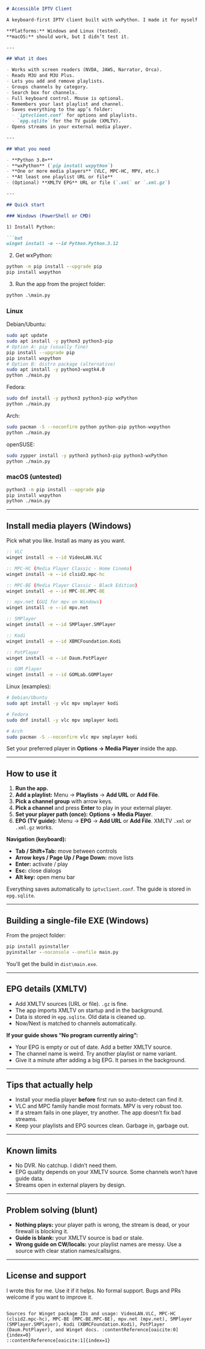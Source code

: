 ````markdown
# Accessible IPTV Client

A keyboard-first IPTV client built with wxPython. I made it for myself. It’s fast, simple, and works with screen readers.

**Platforms:** Windows and Linux (tested).  
**macOS:** should work, but I didn’t test it.

---

## What it does

- Works with screen readers (NVDA, JAWS, Narrator, Orca).
- Reads M3U and M3U Plus.
- Lets you add and remove playlists.
- Groups channels by category.
- Search box for channels.
- Full keyboard control. Mouse is optional.
- Remembers your last playlist and channel.
- Saves everything to the app’s folder:
  - `iptvclient.conf` for options and playlists.
  - `epg.sqlite` for the TV guide (XMLTV).
- Opens streams in your external media player.

---

## What you need

- **Python 3.8+**
- **wxPython** (`pip install wxpython`)
- **One or more media players** (VLC, MPC-HC, MPV, etc.)
- **At least one playlist URL or file**
- (Optional) **XMLTV EPG** URL or file (`.xml` or `.xml.gz`)

---

## Quick start

### Windows (PowerShell or CMD)

1) Install Python:

```bat
winget install -e --id Python.Python.3.12
````

2. Get wxPython:

```bat
python -m pip install --upgrade pip
pip install wxpython
```

3. Run the app from the project folder:

```bat
python .\main.py
```

### Linux

Debian/Ubuntu:

```bash
sudo apt update
sudo apt install -y python3 python3-pip
# Option A: pip (usually fine)
pip install --upgrade pip
pip install wxpython
# Option B: distro package (alternative)
sudo apt install -y python3-wxgtk4.0
python ./main.py
```

Fedora:

```bash
sudo dnf install -y python3 python3-pip wxPython
python ./main.py
```

Arch:

```bash
sudo pacman -S --noconfirm python python-pip python-wxpython
python ./main.py
```

openSUSE:

```bash
sudo zypper install -y python3 python3-pip python3-wxPython
python ./main.py
```

### macOS (untested)

```bash
python3 -m pip install --upgrade pip
pip install wxpython
python ./main.py
```

---

## Install media players (Windows)

Pick what you like. Install as many as you want.

```bat
:: VLC
winget install -e --id VideoLAN.VLC

:: MPC-HC (Media Player Classic - Home Cinema)
winget install -e --id clsid2.mpc-hc

:: MPC-BE (Media Player Classic - Black Edition)
winget install -e --id MPC-BE.MPC-BE

:: mpv.net (GUI for mpv on Windows)
winget install -e --id mpv.net

:: SMPlayer
winget install -e --id SMPlayer.SMPlayer

:: Kodi
winget install -e --id XBMCFoundation.Kodi

:: PotPlayer
winget install -e --id Daum.PotPlayer

:: GOM Player
winget install -e --id GOMLab.GOMPlayer
```

Linux (examples):

```bash
# Debian/Ubuntu
sudo apt install -y vlc mpv smplayer kodi

# Fedora
sudo dnf install -y vlc mpv smplayer kodi

# Arch
sudo pacman -S --noconfirm vlc mpv smplayer kodi
```

Set your preferred player in **Options → Media Player** inside the app.

---

## How to use it

1. **Run the app.**
2. **Add a playlist:** Menu → **Playlists** → **Add URL** or **Add File**.
3. **Pick a channel group** with arrow keys.
4. **Pick a channel** and press **Enter** to play in your external player.
5. **Set your player path (once):** **Options → Media Player**.
6. **EPG (TV guide):** Menu → **EPG** → **Add URL** or **Add File**. XMLTV `.xml` or `.xml.gz` works.

**Navigation (keyboard):**

* **Tab / Shift+Tab:** move between controls
* **Arrow keys / Page Up / Page Down:** move lists
* **Enter:** activate / play
* **Esc:** close dialogs
* **Alt key:** open menu bar

Everything saves automatically to `iptvclient.conf`. The guide is stored in `epg.sqlite`.

---

## Building a single-file EXE (Windows)

From the project folder:

```bat
pip install pyinstaller
pyinstaller --noconsole --onefile main.py
```

You’ll get the build in `dist\main.exe`.

---

## EPG details (XMLTV)

* Add XMLTV sources (URL or file). `.gz` is fine.
* The app imports XMLTV on startup and in the background.
* Data is stored in `epg.sqlite`. Old data is cleaned up.
* Now/Next is matched to channels automatically.

**If your guide shows “No program currently airing”:**

* Your EPG is empty or out of date. Add a better XMLTV source.
* The channel name is weird. Try another playlist or name variant.
* Give it a minute after adding a big EPG. It parses in the background.

---

## Tips that actually help

* Install your media player **before** first run so auto-detect can find it.
* VLC and MPC family handle most formats. MPV is very robust too.
* If a stream fails in one player, try another. The app doesn’t fix bad streams.
* Keep your playlists and EPG sources clean. Garbage in, garbage out.

---

## Known limits

* No DVR. No catchup. I didn’t need them.
* EPG quality depends on your XMLTV source. Some channels won’t have guide data.
* Streams open in external players by design.

---

## Problem solving (blunt)

* **Nothing plays:** your player path is wrong, the stream is dead, or your firewall is blocking it.
* **Guide is blank:** your XMLTV source is bad or stale.
* **Wrong guide on CW/locals:** your playlist names are messy. Use a source with clear station names/callsigns.

---

## License and support

I wrote this for me. Use it if it helps. No formal support.
Bugs and PRs welcome if you want to improve it.

```

Sources for Winget package IDs and usage: VideoLAN.VLC, MPC-HC (clsid2.mpc-hc), MPC-BE (MPC-BE.MPC-BE), mpv.net (mpv.net), SMPlayer (SMPlayer.SMPlayer), Kodi (XBMCFoundation.Kodi), PotPlayer (Daum.PotPlayer), and Winget docs. :contentReference[oaicite:0]{index=0}
::contentReference[oaicite:1]{index=1}
```
